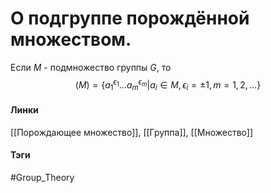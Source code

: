 # О подгруппе порождённой множеством.
Если $M$ - подмножество группы $G$, то
$$(M)=\{a_1^{\epsilon_{1}}\dots a_m^{\epsilon_{m}}|a_{i}\in M,\epsilon_i=\pm1,m=1,2,\dots\}$$

#### Линки
[[Порождающее множество]],
[[Группа]],
[[Множество]]
#### Тэги 
 #Group_Theory 